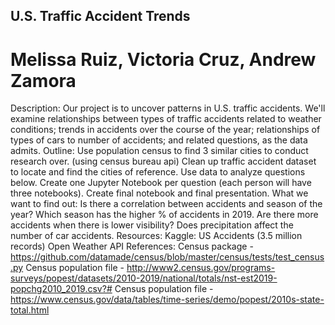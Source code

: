 ## U.S. Traffic Accident Trends
# Melissa Ruiz, Victoria Cruz, Andrew Zamora

Description:
Our project is to uncover patterns in U.S. traffic accidents. We'll examine relationships between types of traffic accidents related to weather conditions; trends in accidents over the course of the year; relationships of types of cars to number of accidents; and related questions, as the data admits.
Outline:
 Use population census to find 3 similar cities to conduct research over. (using census bureau api)
Clean up traffic accident dataset to locate and find the cities of reference.
Use data to analyze questions below.
Create one Jupyter Notebook per question (each person will have three notebooks).
Create final notebook and final presentation.
What we want to find out:
Is there a correlation between accidents and season of the year?
Which season has the higher % of accidents in 2019.
Are there more accidents when there is lower visibility?
Does precipitation affect the number of car accidents.
Resources:
Kaggle: US Accidents (3.5 million records)
 Open Weather API
References:
Census package - https://github.com/datamade/census/blob/master/census/tests/test_census.py
Census population file - http://www2.census.gov/programs-surveys/popest/datasets/2010-2019/national/totals/nst-est2019-popchg2010_2019.csv?#
Census population file - https://www.census.gov/data/tables/time-series/demo/popest/2010s-state-total.html
